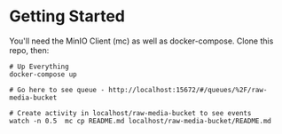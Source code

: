 # Getting Started
You'll need the MinIO Client (mc) as well as docker-compose. Clone this repo, then:
```
# Up Everything
docker-compose up

# Go here to see queue - http://localhost:15672/#/queues/%2F/raw-media-bucket

# Create activity in localhost/raw-media-bucket to see events
watch -n 0.5  mc cp README.md localhost/raw-media-bucket/README.md
```